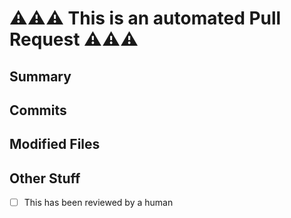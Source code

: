 # ⚠️⚠️⚠️ This is an automated Pull Request ⚠️⚠️⚠️

## Summary

<!-- Diff summary - START -->

<!-- Diff summary - END -->

## Commits

<!-- Diff commits - START -->

<!-- Diff commits - END -->

## Modified Files

<!-- Diff files - START -->

<!-- Diff files - END -->

## Other Stuff

- [ ] This has been reviewed by a human

